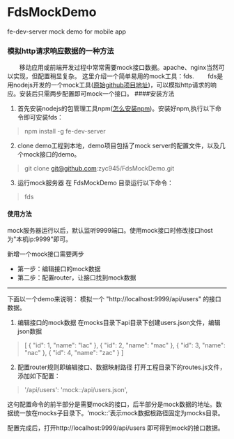 # FdsMockDemo
fe-dev-server mock demo for mobile app
### 模拟http请求响应数据的一种方法  

&#160; &#160; &#160; &#160;移动应用或前端开发过程中常常需要mock接口数据。apache、nginx当然可以实现，但配置稍显复杂。
这里介绍一个简单易用的mock工具：fds.
&#160; &#160; &#160; &#160;fds是用nodejs开发的一个mock工具([原始github项目地址](https://github.com/zhex/fe-dev-server))，可以模拟http请求的响应。安装后只需两步配置即可mock一个接口。
####安装方法
1. 首先安装nodejs的包管理工具npm([怎么安装npm](https://github.com/nodejs-tw/nodejs-little-book/blob/master/zh-tw/node_npm.rst))。安装好npm,执行以下命令即可安装fds：
  > npm install -g fe-dev-server

2. clone demo工程到本地，demo项目包括了mock server的配置文件，以及几个mock接口的demo。
  > git clone git@github.com:zyc945/FdsMockDemo.git

3. 运行mock服务器
  在 FdsMockDemo 目录运行以下命令：
  > fds

#### 使用方法
  mock服务器运行以后，默认监听9999端口。使用mock接口时修改接口host为"本机ip:9999"即可。

新增一个mock接口需要两步
  * 第一步：编辑接口的mock数据
  * 第二步：配置router，让接口找到mock数据
  
******
下面以一个demo来说明：
模拟一个 "http://localhost:9999/api/users" 的接口数据。

1. 编辑接口的mock数据
  在mocks目录下api目录下创建users.json文件，编辑json数据
> [
    {
      "id": 1,
      "name": "lac"
    },
    {
      "id": 2,
      "name": "mac"
    },
    {
      "id": 3,
      "name": "nac"
    },
    {
      "id": 4,
      "name": "zac"
    }
  ]

2. 配置router规则即编辑接口、数据映射路径
  打开工程目录下的routes.js文件，添加如下配置：
>   '/api/users': 'mock::/api/users.json',

  这句配置命令的前半部分是需要mock的接口，后半部分是mock数据的地址。数据统一放在mocks子目录下。‘mock::’表示mock数据根路径固定为mocks目录。

配置完成后，打开http://localhost:9999/api/users 即可得到mock的接口数据。
